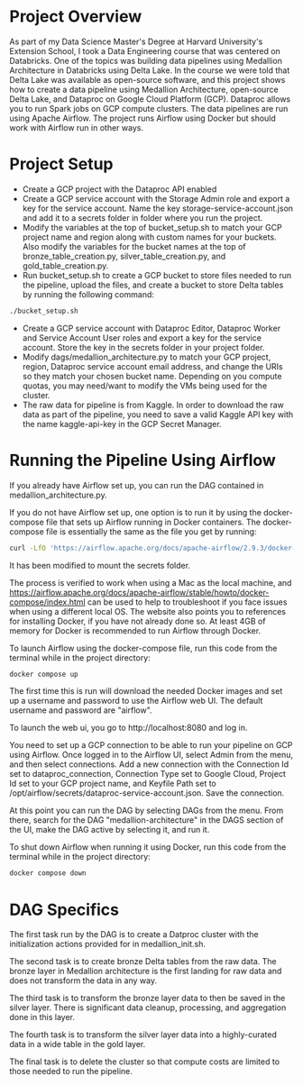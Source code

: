 # Project Overview

As part of my Data Science Master's Degree at Harvard University's Extension School, I took a Data Engineering course that was centered on Databricks. One of the topics was building data pipelines using Medallion Architecture in Databricks using Delta Lake. In the course we were told that Delta Lake was available as open-source software, and this project shows how to create a data pipeline using Medallion Architecture, open-source Delta Lake, and Dataproc on Google Cloud Platform (GCP). Dataproc allows you to run Spark jobs on GCP compute clusters. The data pipelines are run using Apache Airflow. The project runs Airflow using Docker but should work with Airflow run in other ways. 

# Project Setup

- Create a GCP project with the Dataproc API enabled
- Create a GCP service account with the Storage Admin role and export a key for the service account. Name the key storage-service-account.json and add it to a secrets folder in folder where you run the project. 
- Modify the variables at the top of bucket_setup.sh to match your GCP project name and region along with custom names for your buckets. Also modify the variables for the bucket names at the top of bronze_table_creation.py, silver_table_creation.py, and gold_table_creation.py.
- Run bucket_setup.sh to create a GCP bucket to store files needed to run the pipeline, upload the files, and create a bucket to store Delta tables by running the following command:
```bash
./bucket_setup.sh
```
- Create a GCP service account with Dataproc Editor, Dataproc Worker and Service Account User roles and export a key for the service account. Store the key in the secrets folder in your project folder. 
- Modify dags/medallion_architecture.py to match your GCP project, region, Dataproc service account email address, and change the URIs so they match your chosen bucket name. Depending on you compute quotas, you may need/want to modify the VMs being used for the cluster.
- The raw data for pipeline is from Kaggle. In order to download the raw data as part of the pipeline, you need to save a valid Kaggle API key with the name kaggle-api-key in the GCP Secret Manager. 

# Running the Pipeline Using Airflow

If you already have Airflow set up, you can run the DAG contained in medallion_architecture.py. 

If you do not have Airflow set up, one option is to run it by using the docker-compose file that sets up Airflow running in Docker containers. The docker-compose file is essentially the same as the file you get by running:

```bash
curl -LfO 'https://airflow.apache.org/docs/apache-airflow/2.9.3/docker-compose.yaml'
```

It has been modified to mount the secrets folder.

The process is verified to work when using a Mac as the local machine, and https://airflow.apache.org/docs/apache-airflow/stable/howto/docker-compose/index.html can be used to help to troubleshoot if you face issues when using a different local OS. The website also points you to references for installing Docker, if you have not already done so. At least 4GB of memory for Docker is recommended to run Airflow through Docker. 

To launch Airflow using the docker-compose file, run this code from the terminal while in the project directory: 
```bash
docker compose up
```

The first time this is run will download the needed Docker images and set up a username and password to use the Airflow web UI. The default username and password are "airflow".

To launch the web ui, you go to http://localhost:8080 and log in.

You need to set up a GCP connection to be able to run your pipeline on GCP using Airflow. Once logged in to the Airflow UI, select Admin from the menu, and then select connections. Add a new connection with the Connection Id set to dataproc_connection, Connection Type set to Google Cloud, Project Id set to your GCP project name, and Keyfile Path set to /opt/airflow/secrets/dataproc-service-account.json. Save the connection.

At this point you can run the DAG by selecting DAGs from the menu. From there, search for the DAG "medallion-architecture" in the DAGS section of the UI, make the DAG active by selecting it, and run it. 

To shut down Airflow when running it using Docker, run this code from the terminal while in the project directory: 
```bash
docker compose down
```

# DAG Specifics

The first task run by the DAG is to create a Datproc cluster with the initialization actions provided for in medallion_init.sh.

The second task is to create bronze Delta tables from the raw data. The bronze layer in Medallion architecture is the first landing for raw data and does not transform the data in any way.

The third task is to transform the bronze layer data to then be saved in the silver layer. There is significant data cleanup, processing, and aggregation done in this layer. 

The fourth task is to transform the silver layer data into a highly-curated data in a wide table in the gold layer.

The final task is to delete the cluster so that compute costs are limited to those needed to run the pipeline.